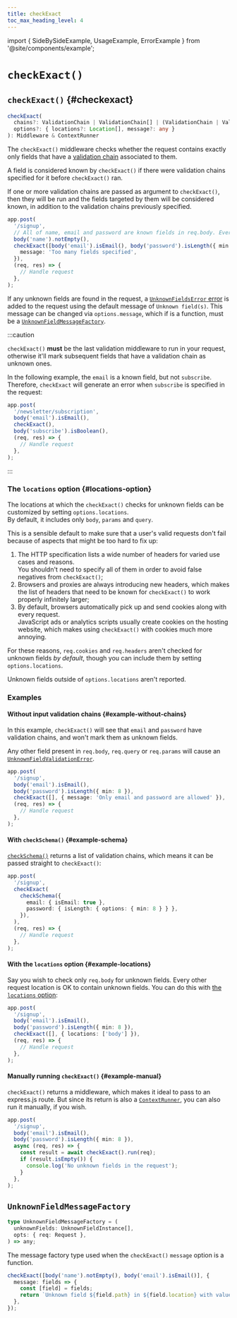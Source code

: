 ```yaml
---
title: checkExact
toc_max_heading_level: 4
---
```


import { SideBySideExample, UsageExample, ErrorExample } from '@site/components/example';

# `checkExact()`

## `checkExact()` {#checkexact}

```ts
checkExact(
  chains?: ValidationChain | ValidationChain[] | (ValidationChain | ValidationChain[])[],
  options?: { locations?: Location[], message?: any }
): Middleware & ContextRunner
```

The `checkExact()` middleware checks whether the request contains exactly only fields that have a
[validation chain](./validation-chain.md) associated to them.

A field is considered known by `checkExact()` if there were validation chains specified for it
before `checkExact()` ran.

If one or more validation chains are passed as argument to `checkExact()`, then they will be run and
the fields targeted by them will be considered known, in addition to the validation chains previously
specified.

```ts
app.post(
  '/signup',
  // All of name, email and password are known fields in req.body. Everything else is unknown.
  body('name').notEmpty(),
  checkExact([body('email').isEmail(), body('password').isLength({ min: 8 })], {
    message: 'Too many fields specified',
  }),
  (req, res) => {
    // Handle request
  },
);
```

If any unknown fields are found in the request, a [`UnknownFieldsError` error](./validation-result.md#unknownfieldvalidationerror)
is added to the request using the default message of `Unknown field(s)`.
This message can be changed via `options.message`, which if is a function,
must be a [`UnknownFieldMessageFactory`](#unknownfieldmessagefactory).

:::caution

`checkExact()` **must** be the last validation middleware to run in your request,
otherwise it'll mark subsequent fields that have a validation chain as unknown ones.

In the following example, the `email` is a known field, but not `subscribe`.
Therefore, `checkExact` will generate an error when `subscribe` is specified in the request:

```ts
app.post(
  '/newsletter/subscription',
  body('email').isEmail(),
  checkExact(),
  body('subscribe').isBoolean(),
  (req, res) => {
    // Handle request
  },
);
```

:::

### The `locations` option {#locations-option}

The locations at which the `checkExact()` checks for unknown fields can be customized by setting
`options.locations`.  
By default, it includes only `body`, `params` and `query`.

This is a sensible default to make sure that a user's valid requests don't fail because of aspects
that might be too hard to fix up:

1. The HTTP specification lists a wide number of headers for varied use cases and reasons.  
   You shouldn't need to specify all of them in order to avoid false negatives from `checkExact()`;
2. Browsers and proxies are always introducing new headers, which makes the list of headers that need
   to be known for `checkExact()` to work properly infinitely larger;
3. By default, browsers automatically pick up and send cookies along with every request.  
   JavaScript ads or analytics scripts usually create cookies on the hosting website, which makes
   using `checkExact()` with cookies much more annoying.

For these reasons, `req.cookies` and `req.headers` aren't checked for unknown fields _by default_,
though you can include them by setting `options.locations`.

Unknown fields outside of `options.locations` aren't reported.

### Examples

#### Without input validation chains {#example-without-chains}

In this example, `checkExact()` will see that `email` and `password` have validation chains,
and won't mark them as unknown fields.

Any other field present in `req.body`, `req.query` or `req.params` will cause an
[`UnknownFieldValidationError`](./validation-result.md#unknownfieldvalidationerror).

```ts
app.post(
  '/signup',
  body('email').isEmail(),
  body('password').isLength({ min: 8 }),
  checkExact([], { message: 'Only email and password are allowed' }),
  (req, res) => {
    // Handle request
  },
);
```

#### With `checkSchema()` {#example-schema}

[`checkSchema()`](./check-schema.md) returns a list of validation chains, which means it can be passed
straight to `checkExact()`:

```ts
app.post(
  '/signup',
  checkExact(
    checkSchema({
      email: { isEmail: true },
      password: { isLength: { options: { min: 8 } } },
    }),
  ),
  (req, res) => {
    // Handle request
  },
);
```

#### With the `locations` option {#example-locations}

Say you wish to check only `req.body` for unknown fields. Every other request location is OK to
contain unknown fields. You can do this with [the `locations` option](#locations-option):

```ts
app.post(
  '/signup',
  body('email').isEmail(),
  body('password').isLength({ min: 8 }),
  checkExact([], { locations: ['body'] }),
  (req, res) => {
    // Handle request
  },
);
```

#### Manually running `checkExact()` {#example-manual}

`checkExact()` returns a middleware, which makes it ideal to pass to an express.js route.
But since its return is also a [`ContextRunner`](./context-runner.md), you can also run it manually,
if you wish.

```ts
app.post(
  '/signup',
  body('email').isEmail(),
  body('password').isLength({ min: 8 }),
  async (req, res) => {
    const result = await checkExact().run(req);
    if (result.isEmpty()) {
      console.log('No unknown fields in the request');
    }
  },
);
```

## `UnknownFieldMessageFactory`

```ts
type UnknownFieldMessageFactory = (
  unknownFields: UnknownFieldInstance[],
  opts: { req: Request },
) => any;
```

The message factory type used when the `checkExact()` `message` option is a function.

```ts
checkExact([body('name').notEmpty(), body('email').isEmail()], {
  message: fields => {
    const [field] = fields;
    return `Unknown field ${field.path} in ${field.location} with value ${field.value}`;
  },
});
```
